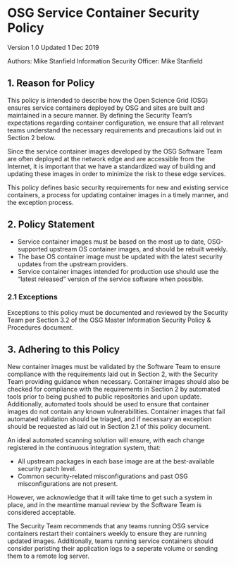 **OSG Service Container Security Policy**
========================================================================

Version 1.0
Updated 1 Dec 2019

Authors: Mike Stanfield
Information Security Officer: Mike Stanfield

## 1. Reason for Policy

This policy is intended to describe how the Open Science Grid (OSG) ensures service containers deployed by OSG and sites are built and maintained in a secure manner. By defining the Security Team’s expectations regarding container configuration, we ensure that all relevant teams understand the necessary requirements and precautions laid out in Section 2 below. 

Since the service container images developed by the OSG Software Team are often deployed at the network edge and are accessible from the Internet, it is important that we have a standardized way of building and updating these images in order to minimize the risk to these edge services. 

This policy defines basic security requirements for new and existing service containers, a process for updating container images in a timely manner, and the exception process.

## 2. Policy Statement

* Service container images must be based on the most up to date, OSG-supported upstream OS container images, and should be rebuilt weekly.
* The base OS container image must be updated with the latest security updates from the upstream providers.
* Service container images intended for production use should use the “latest released” version of the service software when possible.

### 2.1 Exceptions

Exceptions to this policy must be documented and reviewed by the Security Team per Section 3.2 of the OSG Master Information Security Policy & Procedures document.

## 3. Adhering to this Policy

New container images must be validated by the Software Team to ensure compliance with the requirements laid out in Section 2, with the Security Team providing guidance when necessary. Container images should also be checked for compliance with the requirements in Section 2 by automated tools prior to being pushed to public repositories and upon update. Additionally, automated tools should be used to ensure that container images do not contain any known vulnerabilities. Container images that fail automated validation should be triaged, and if necessary an exception should be requested as laid out in Section 2.1 of this policy document.

An ideal automated scanning solution will ensure, with each change registered in the continuous integration system, that:
* All upstream packages in each base image are at the best-available security patch level.
* Common security-related misconfigurations and past OSG misconfigurations are not present.

However, we acknowledge that it will take time to get such a system in place, and in the meantime manual review by the Software Team is considered acceptable.

The Security Team recommends that any teams running OSG service containers restart their containers weekly to ensure they are running updated images. Additionally, teams running service containers should consider peristing their application logs to a seperate volume or sending them to a remote log server.